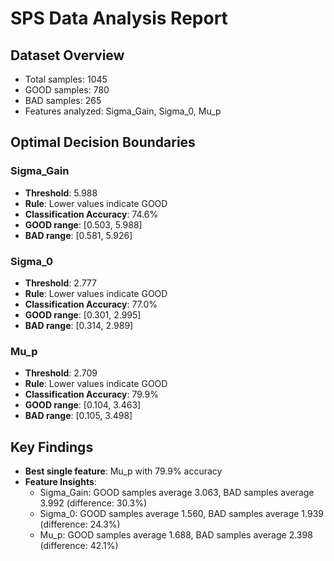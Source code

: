 # SPS Data Analysis Report
## Dataset Overview
- Total samples: 1045
- GOOD samples: 780
- BAD samples: 265
- Features analyzed: Sigma_Gain, Sigma_0, Mu_p

## Optimal Decision Boundaries
### Sigma_Gain
- **Threshold**: 5.988
- **Rule**: Lower values indicate GOOD
- **Classification Accuracy**: 74.6%
- **GOOD range**: [0.503, 5.988]
- **BAD range**: [0.581, 5.926]

### Sigma_0
- **Threshold**: 2.777
- **Rule**: Lower values indicate GOOD
- **Classification Accuracy**: 77.0%
- **GOOD range**: [0.301, 2.995]
- **BAD range**: [0.314, 2.989]

### Mu_p
- **Threshold**: 2.709
- **Rule**: Lower values indicate GOOD
- **Classification Accuracy**: 79.9%
- **GOOD range**: [0.104, 3.463]
- **BAD range**: [0.105, 3.498]

## Key Findings
- **Best single feature**: Mu_p with 79.9% accuracy
- **Feature Insights**:
  - Sigma_Gain: GOOD samples average 3.063, BAD samples average 3.992 (difference: 30.3%)
  - Sigma_0: GOOD samples average 1.560, BAD samples average 1.939 (difference: 24.3%)
  - Mu_p: GOOD samples average 1.688, BAD samples average 2.398 (difference: 42.1%)
